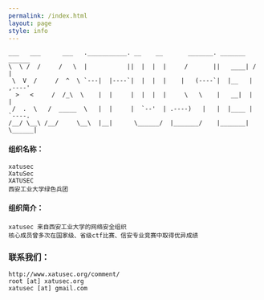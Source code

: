 ```yaml
---
permalink: /index.html
layout: page
style: info
---
```


    ___   ___      ___   .___________. __    __       _______. _______   ______ 
    \  \ /  /     /   \  |           ||  |  |  |     /       ||   ____| /      |
     \  V  /     /  ^  \ `---|  |----`|  |  |  |    |   (----`|  |__   |  ,----'
      >   <     /  /_\  \    |  |     |  |  |  |     \   \    |   __|  |  |     
     /  .  \   /  _____  \   |  |     |  `--'  | .----)   |   |  |____ |  `----.
    /__/ \__\ /__/     \__\  |__|      \______/  |_______/    |_______| \______|

#### 组织名称：
```
xatusec   
XatuSec   
XATUSEC   
西安工业大学绿色兵团   
```

#### 组织简介：
```
xatusec 来自西安工业大学的网络安全组织   
核心成员曾多次在国家级、省级ctf比赛、信安专业竞赛中取得优异成绩  
``` 

### 联系我们：
```
http://www.xatusec.org/comment/
root [at] xatusec.org   
xatusec [at] gmail.com   
```